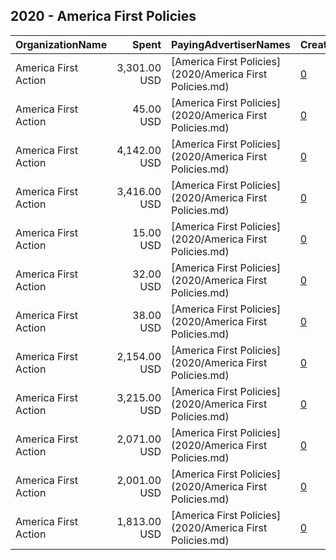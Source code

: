 ## 2020 - America First Policies 
|OrganizationName|Spent|PayingAdvertiserNames|CreativeUrls|Impressions|Genders|AgeBrackets|CountryCodes|BillingAddresses|CandidateBallotInformation|
|:---|---:|:---|:---|---:|:---|:---|:---|:---|:---|
|America First Action|3,301.00 USD|[America First Policies](2020/America First Policies.md)|[0](https://www.snap.com/political-ads/asset/1b7ca12649a7b6ecb75c0958784530c00f9aeaf313ea075a3722f4c1ce089198?mediaType=mp4)|562,301||18+|united states|US|America First Policies|
|America First Action|45.00 USD|[America First Policies](2020/America First Policies.md)|[0](https://www.snap.com/political-ads/asset/3532b83e72b057196d59ba38e0b517656b9346bbd31d8fd1ab3d8d3250a09d75?mediaType=mp4)|3,689||18+|united states|US|America First Policies|
|America First Action|4,142.00 USD|[America First Policies](2020/America First Policies.md)|[0](https://www.snap.com/political-ads/asset/1b7ca12649a7b6ecb75c0958784530c00f9aeaf313ea075a3722f4c1ce089198?mediaType=mp4)|807,025||18+|united states|US|America First Policies|
|America First Action|3,416.00 USD|[America First Policies](2020/America First Policies.md)|[0](https://www.snap.com/political-ads/asset/1b7ca12649a7b6ecb75c0958784530c00f9aeaf313ea075a3722f4c1ce089198?mediaType=mp4)|713,461||18+|united states|US|America First Policies|
|America First Action|15.00 USD|[America First Policies](2020/America First Policies.md)|[0](https://www.snap.com/political-ads/asset/d9e2fc63335033584c7d200785b0167955ca18a44928635269b4cf16537a6d24?mediaType=mp4)|1,705||18+|united states|US|America First Policies|
|America First Action|32.00 USD|[America First Policies](2020/America First Policies.md)|[0](https://www.snap.com/political-ads/asset/9d8a18f081c1552a734ad611353c8084e339184fae0fc4c7acccb4b774846a46?mediaType=mp4)|4,452||18+|united states|US|America First Policies|
|America First Action|38.00 USD|[America First Policies](2020/America First Policies.md)|[0](https://www.snap.com/political-ads/asset/683b0a2fe61f8b27cbdcabe0415ec6acce9a329923e397aee1d0e26997954933?mediaType=mp4)|4,336||18+|united states|US|America First Policies|
|America First Action|2,154.00 USD|[America First Policies](2020/America First Policies.md)|[0](https://www.snap.com/political-ads/asset/e0fe88d52e82f73dcc990e2cca8156dce7fc2f07157a4f55565d7d607505bdb4?mediaType=mp4)|285,335||18+|united states|US|America First Policies|
|America First Action|3,215.00 USD|[America First Policies](2020/America First Policies.md)|[0](https://www.snap.com/political-ads/asset/e0fe88d52e82f73dcc990e2cca8156dce7fc2f07157a4f55565d7d607505bdb4?mediaType=mp4)|466,106||18+|united states|US|America First Policies|
|America First Action|2,071.00 USD|[America First Policies](2020/America First Policies.md)|[0](https://www.snap.com/political-ads/asset/e0fe88d52e82f73dcc990e2cca8156dce7fc2f07157a4f55565d7d607505bdb4?mediaType=mp4)|288,013||18+|united states|US|America First Policies|
|America First Action|2,001.00 USD|[America First Policies](2020/America First Policies.md)|[0](https://www.snap.com/political-ads/asset/1b7ca12649a7b6ecb75c0958784530c00f9aeaf313ea075a3722f4c1ce089198?mediaType=mp4)|309,738||18+|united states|US|America First Policies|
|America First Action|1,813.00 USD|[America First Policies](2020/America First Policies.md)|[0](https://www.snap.com/political-ads/asset/e0fe88d52e82f73dcc990e2cca8156dce7fc2f07157a4f55565d7d607505bdb4?mediaType=mp4)|283,247||18+|united states|US|America First Policies|
